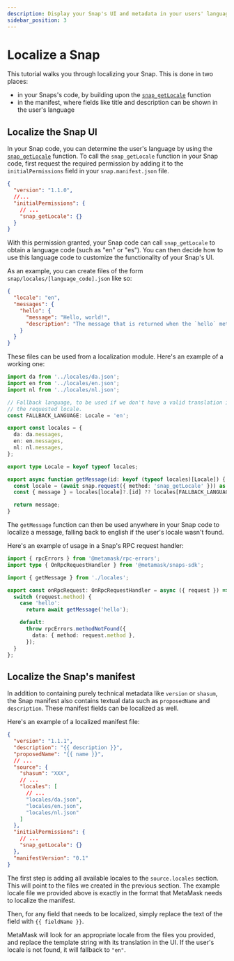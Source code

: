 ```yaml
---
description: Display your Snap's UI and metadata in your users' language.
sidebar_position: 3
---
```


# Localize a Snap

This tutorial walks you through localizing your Snap. This is done in two places:

- in your Snaps's code, by building upon the [`snap_getLocale`](../reference/rpc-api.md#snap_getlocale) function
- in the manifest, where fields like title and description can be shown in the user's language

## Localize the Snap UI

In your Snap code, you can determine the user's language by using the [`snap_getLocale`](../reference/rpc-api.md#snap_getlocale) function. To call the `snap_getLocale` function in your Snap code, first request the required permission by adding it to the `initialPermissions` field in your `snap.manifest.json` file.

```json
{
  "version": "1.1.0",
  //...
  "initialPermissions": {
    // ...
    "snap_getLocale": {}
  }
}
```

With this permission granted, your Snap code can call `snap_getLocale` to obtain a language code (such as "en" or "es"). You can then decide how to use this language code to customize the functionality of your Snap's UI.

As an example, you can create files of the form `snap/locales/[language_code].json` like so:

```json
{
  "locale": "en",
  "messages": {
    "hello": {
      "message": "Hello, world!",
      "description": "The message that is returned when the `hello` method is called."
    }
  }
}
```

These files can be used from a localization module. Here's an example of a working one:

```ts
import da from '../locales/da.json';
import en from '../locales/en.json';
import nl from '../locales/nl.json';

// Fallback language, to be used if we don't have a valid translation in
// the requested locale.
const FALLBACK_LANGUAGE: Locale = 'en';

export const locales = {
  da: da.messages,
  en: en.messages,
  nl: nl.messages,
};

export type Locale = keyof typeof locales;

export async function getMessage(id: keyof (typeof locales)[Locale]) {
  const locale = (await snap.request({ method: 'snap_getLocale' })) as Locale;
  const { message } = locales[locale]?.[id] ?? locales[FALLBACK_LANGUAGE][id];

  return message;
}
```

The `getMessage` function can then be used anywhere in your Snap code to localize a message, falling back to english if the user's locale wasn't found.

Here's an example of usage in a Snap's RPC request handler:

```ts
import { rpcErrors } from '@metamask/rpc-errors';
import type { OnRpcRequestHandler } from '@metamask/snaps-sdk';

import { getMessage } from './locales';

export const onRpcRequest: OnRpcRequestHandler = async ({ request }) => {
  switch (request.method) {
    case 'hello':
      return await getMessage('hello');

    default:
      throw rpcErrors.methodNotFound({
        data: { method: request.method },
      });
  }
};
```

## Localize the Snap's manifest

In addition to containing purely technical metadata like `version` or `shasum`, the Snap manifest also contains textual data such as `proposedName` and `description`. These manifest fields can be localized as well.

Here's an example of a localized manifest file:

```json
{
  "version": "1.1.1",
  "description": "{{ description }}",
  "proposedName": "{{ name }}",
  // ...
  "source": {
    "shasum": "XXX",
    // ...
    "locales": [
      // ...
      "locales/da.json",
      "locales/en.json",
      "locales/nl.json"
    ]
  },
  "initialPermissions": {
    // ...
    "snap_getLocale": {}
  },
  "manifestVersion": "0.1"
}
```

The first step is adding all available locales to the `source.locales` section. This will point to the files we created in the previous section. The example locale file we provided above is exactly in the format that MetaMask needs to localize the manifest.

Then, for any field that needs to be localized, simply replace the text of the field with `{{ fieldName }}`.

MetaMask will look for an appropriate locale from the files you provided, and replace the template string with its translation in the UI. If the user's locale is not found, it will fallback to `"en"`.